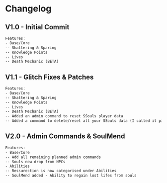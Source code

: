 # Changelog

## V1.0 - Initial Commit

```txt
Features:
- Base/Core
-- Shattering & Sparing
-- Knowledge Points
-- Lives
-- Death Mechanic (BETA)
```

## V1.1 - Glitch Fixes & Patches

```txt
Features:
- Base/Core
-- Shattering & Sparing
-- Knowledge Points
-- Lives
-- Death Mechanic (BETA)
-- Added an admin command to reset SSouls player data
-- Added a command to delete/reset all your SSouls data (I called it ping to troll my SMP members)
```

## V2.0 - Admin Commands & SoulMend

```txt
Features:
- Base/Core
-- Add all remaining planned admin commands
-- Souls now drop from NPCs
- Abilities
-- Ressurection is now categorised under Abilities
-- SoulMend added - Ability to regain lost lifes from souls
```
